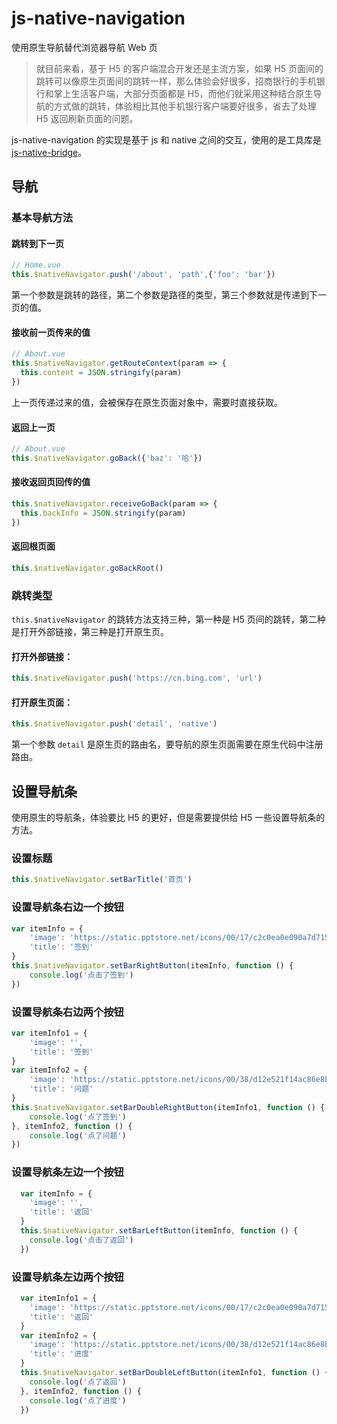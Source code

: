 # js-native-navigation
使用原生导航替代浏览器导航 Web 页

> 就目前来看，基于 H5 的客户端混合开发还是主流方案，如果 H5 页面间的跳转可以像原生页面间的跳转一样，那么体验会好很多，招商银行的手机银行和掌上生活客户端，大部分页面都是 H5，而他们就采用这种结合原生导航的方式做的跳转，体验相比其他手机银行客户端要好很多，省去了处理 H5 返回刷新页面的问题。

js-native-navigation 的实现是基于 js 和 native 之间的交互，使用的是工具库是 [js-native-bridge](https://github.com/al-liu/js-native-bridge)。

## 导航
### 基本导航方法
#### 跳转到下一页

```js
// Home.vue 
this.$nativeNavigator.push('/about', 'path',{'foo': 'bar'})
```
第一个参数是跳转的路径，第二个参数是路径的类型，第三个参数就是传递到下一页的值。

#### 接收前一页传来的值

```js
// About.vue
this.$nativeNavigator.getRouteContext(param => {
  this.content = JSON.stringify(param)
})
```
上一页传递过来的值，会被保存在原生页面对象中，需要时直接获取。

#### 返回上一页

```js
// About.vue
this.$nativeNavigator.goBack({'baz': '哈'})
```

#### 接收返回页回传的值

```js
this.$nativeNavigator.receiveGoBack(param => {
  this.backInfo = JSON.stringify(param)
})
```

#### 返回根页面

```js
this.$nativeNavigator.goBackRoot()
```

### 跳转类型
`this.$nativeNavigator` 的跳转方法支持三种，第一种是 H5 页间的跳转，第二种是打开外部链接，第三种是打开原生页。

#### 打开外部链接：

```js
this.$nativeNavigator.push('https://cn.bing.com', 'url')
```

#### 打开原生页面：

```js
this.$nativeNavigator.push('detail', 'native')
```
第一个参数 `detail` 是原生页的路由名，要导航的原生页面需要在原生代码中注册路由。


## 设置导航条
使用原生的导航条，体验要比 H5 的更好，但是需要提供给 H5 一些设置导航条的方法。

### 设置标题

```js
this.$nativeNavigator.setBarTitle('首页')
```

### 设置导航条右边一个按钮

```js
var itemInfo = {
    'image': 'https://static.pptstore.net/icons/00/17/c2c0ea0e090a7d715514_s.png',
    'title': '签到'
}
this.$nativeNavigator.setBarRightButton(itemInfo, function () {
    console.log('点击了签到')
})
```

### 设置导航条右边两个按钮

```js
var itemInfo1 = {
    'image': '',
    'title': '签到'
}
var itemInfo2 = {
    'image': 'https://static.pptstore.net/icons/00/38/d12e521f14ac86e8bee9_s.png',
    'title': '问题'
}
this.$nativeNavigator.setBarDoubleRightButton(itemInfo1, function () {
    console.log('点了签到')
}, itemInfo2, function () {
    console.log('点了问题')
})
```

### 设置导航条左边一个按钮

```js
  var itemInfo = {
    'image': '',
    'title': '返回'
  }
  this.$nativeNavigator.setBarLeftButton(itemInfo, function () {
    console.log('点击了返回')
  })
```

### 设置导航条左边两个按钮

```js
  var itemInfo1 = {
    'image': 'https://static.pptstore.net/icons/00/17/c2c0ea0e090a7d715514_s.png',
    'title': '返回'
  }
  var itemInfo2 = {
    'image': 'https://static.pptstore.net/icons/00/38/d12e521f14ac86e8bee9_s.png',
    'title': '进度'
  }
  this.$nativeNavigator.setBarDoubleLeftButton(itemInfo1, function () {
    console.log('点了返回')
  }, itemInfo2, function () {
    console.log('点了进度')
  })
```
